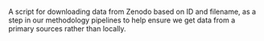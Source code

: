 A script for downloading data from Zenodo based on ID and filename, as a step in our methodology pipelines to help ensure we get data from a primary sources rather than locally.